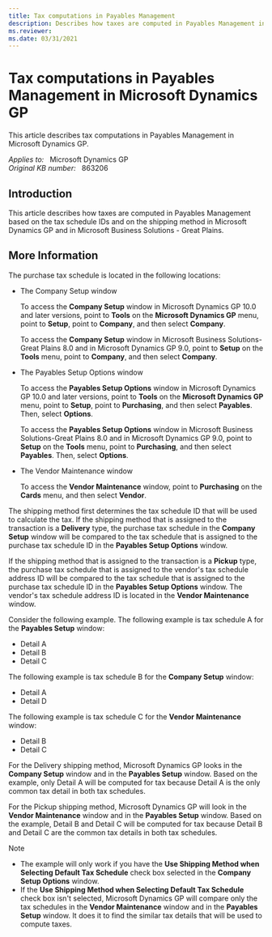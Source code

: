 ```yaml
---
title: Tax computations in Payables Management
description: Describes how taxes are computed in Payables Management in Microsoft Dynamics GP  based on the tax schedule IDs and the shipping method.
ms.reviewer:
ms.date: 03/31/2021
---
```

# Tax computations in Payables Management in Microsoft Dynamics GP

This article describes tax computations in Payables Management in Microsoft Dynamics GP.

_Applies to:_ &nbsp; Microsoft Dynamics GP  
_Original KB number:_ &nbsp; 863206

## Introduction

This article describes how taxes are computed in Payables Management based on the tax schedule IDs and on the shipping method in Microsoft Dynamics GP and in Microsoft Business Solutions - Great Plains.

## More Information

The purchase tax schedule is located in the following locations:

- The Company Setup window

    To access the **Company Setup**  window in Microsoft Dynamics GP 10.0 and later versions, point to **Tools** on the **Microsoft Dynamics GP** menu, point to **Setup**, point to **Company**, and then select **Company**.

    To access the **Company Setup** window in Microsoft Business Solutions-Great Plains 8.0 and in Microsoft Dynamics GP 9.0, point to **Setup** on the **Tools** menu, point to **Company**, and then select **Company**.

- The Payables Setup Options window

    To access the **Payables Setup Options**  window in Microsoft Dynamics GP 10.0 and later versions, point to **Tools** on the **Microsoft Dynamics GP** menu, point to **Setup**, point to **Purchasing**, and then select **Payables**. Then, select **Options**.

    To access the **Payables Setup Options** window in Microsoft Business Solutions-Great Plains 8.0 and in Microsoft Dynamics GP 9.0, point to **Setup** on the **Tools** menu, point to **Purchasing**, and then select **Payables**. Then, select **Options**.

- The Vendor Maintenance window

    To access the **Vendor Maintenance** window, point to **Purchasing** on the **Cards** menu, and then select **Vendor**.

The shipping method first determines the tax schedule ID that will be used to calculate the tax. If the shipping method that is assigned to the transaction is a **Delivery** type, the purchase tax schedule in the **Company Setup** window will be compared to the tax schedule that is assigned to the purchase tax schedule ID in the **Payables Setup Options** window.

If the shipping method that is assigned to the transaction is a **Pickup** type, the purchase tax schedule that is assigned to the vendor's tax schedule address ID will be compared to the tax schedule that is assigned to the purchase tax schedule ID in the **Payables Setup Options** window. The vendor's tax schedule address ID is located in the **Vendor Maintenance** window.

Consider the following example. The following example is tax schedule A for the **Payables Setup** window:

- Detail A
- Detail B
- Detail C

The following example is tax schedule B for the **Company Setup** window:

- Detail A
- Detail D

The following example is tax schedule C for the **Vendor Maintenance** window:

- Detail B
- Detail C

For the Delivery shipping method, Microsoft Dynamics GP looks in the **Company Setup** window and in the **Payables Setup** window. Based on the example, only Detail A will be computed for tax because Detail A is the only common tax detail in both tax schedules.

For the Pickup shipping method, Microsoft Dynamics GP will look in the **Vendor Maintenance** window and in the **Payables Setup** window. Based on the example, Detail B and Detail C will be computed for tax because Detail B and Detail C are the common tax details in both tax schedules.

> [!NOTE]
>
> - The example will only work if you have the **Use Shipping Method when Selecting Default Tax Schedule** check box selected in the **Company Setup Options** window.
> - If the **Use Shipping Method when Selecting Default Tax Schedule** check box isn't selected, Microsoft Dynamics GP will compare only the tax schedules in the **Vendor Maintenance** window and in the **Payables Setup** window. It does it to find the similar tax details that will be used to compute taxes.
